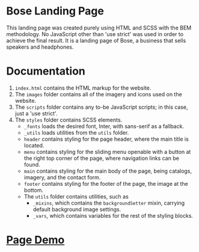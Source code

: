 # Bose Landing Page
This landing page was created purely using HTML and SCSS with the BEM methodology.
No JavaScript other than 'use strict' was used in order to achieve the final result.
It is a landing page of Bose, a business that sells speakers and headphones.

# Documentation
1. `index.html` contains the HTML markup for the website.
1. The `images` folder contains all of the imagery and icons used on the website.
1. The `scripts` folder contains any to-be JavaScript scripts; in this case, just a 'use strict'.
1. The `styles` folder contains SCSS elements.
    - `_fonts` loads the desired font, Inter, with sans-serif as a fallback.
    - `_utils` loads utilities from the `utils` folder.
    - `header` contains styling for the page header, where the main title is located.
    - `menu` contains styling for the sliding menu openable with a button at the right top corner of the page, where navigation links can be found.
    - `main` contains styling for the main body of the page, being catalogs, imagery, and the contact form.
    - `footer` contains styling for the footer of the page, the image at the bottom.
    - The `utils` folder contains utilities, such as
        - `_mixins`, which contains the `backgroundSetter` mixin, carrying default background image settings.
        - `_vars`, which contains variables for the rest of the styling blocks.

# [Page Demo](https://kacper-lyczba.github.io/html-layout-bose)
